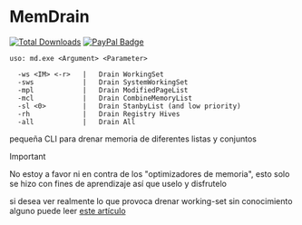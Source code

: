 # MemDrain
[![Total Downloads](https://img.shields.io/github/downloads/LuSlower/MemDrain/total.svg)](https://github.com/LuSlower/MemDrain/releases) [![PayPal Badge](https://img.shields.io/badge/PayPal-003087?logo=paypal&logoColor=fff&style=flat)](https://paypal.me/eldontweaks)

```
uso: md.exe <Argument> <Parameter>

  -ws <IM> <-r>   |   Drain WorkingSet
  -sws            |   Drain SystemWorkingSet
  -mpl            |   Drain ModifiedPageList
  -mcl            |   Drain CombineMemoryList
  -sl <0>         |   Drain StanbyList (and low priority)
  -rh             |   Drain Registry Hives
  -all            |   Drain All
```

pequeña CLI para drenar memoria de diferentes listas y conjuntos
> [!IMPORTANT]
> No estoy a favor ni en contra de los "optimizadores de memoria", esto solo se hizo con fines de aprendizaje
 así que uselo y disfrutelo
> 
> si desea ver realmente lo que provoca drenar working-set sin conocimiento alguno puede leer [este artículo](https://www.itprotoday.com/cloud-computing/memory-optimization-hoax)
